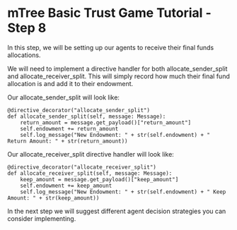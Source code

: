 # mTree Basic Trust Game Tutorial - Step 8

In this step, we will be setting up our agents to receive their final funds allocations.

We will need to implement a directive handler for both allocate_sender_split and allocate_receiver_split. This will simply record how much their final fund allocation is and add it to their endowment.

Our allocate_sender_split will look like:

```
@directive_decorator("allocate_sender_split")
def allocate_sender_split(self, message: Message):
    return_amount = message.get_payload()["return_amount"]
    self.endowment += return_amount
    self.log_message("New Endowment: " + str(self.endowment) + " Return Amount: " + str(return_amount))
```

Our allocate_receiver_split directive handler will look like:

```
@directive_decorator("allocate_receiver_split")
def allocate_receiver_split(self, message: Message):
    keep_amount = message.get_payload()["keep_amount"]
    self.endowment += keep_amount
    self.log_message("New Endowment: " + str(self.endowment) + " Keep Amount: " + str(keep_amount))
```        

In the next step we will suggest different agent decision strategies you can consider implementing.
